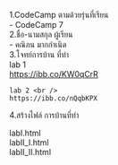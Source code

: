 1.CodeCamp ตามด้วยรุ่นที่เรียน <br />
    - CodeCamp 7<br />
2.ชื่อ-นามสกุล ผู้เรียน<br />
    - คณิภน  มากกำเนิด <br />
3.โจทย์การบ้าน ที่ทำ<br />
    lab 1 <br />
    https://ibb.co/KW0qCrR

    lab 2 <br />
    https://ibb.co/nQqbKPX
    
4.สร้างไฟล์ การบ้านที่ทำ<br />

labI.html<br />
labII_I.html<br />
labII_II.html<br />

